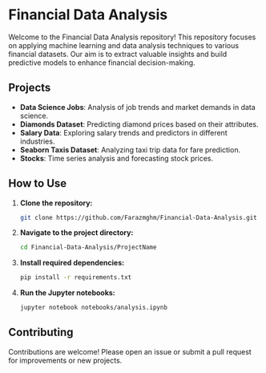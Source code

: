 # Financial Data Analysis

Welcome to the Financial Data Analysis repository! This repository focuses on applying machine learning and data analysis techniques to various financial datasets. Our aim is to extract valuable insights and build predictive models to enhance financial decision-making.

## Projects

- **Data Science Jobs**: Analysis of job trends and market demands in data science.
- **Diamonds Dataset**: Predicting diamond prices based on their attributes.
- **Salary Data**: Exploring salary trends and predictors in different industries.
- **Seaborn Taxis Dataset**: Analyzing taxi trip data for fare prediction.
- **Stocks**: Time series analysis and forecasting stock prices.

## How to Use

1. **Clone the repository:**
   ```bash
   git clone https://github.com/Farazmghm/Financial-Data-Analysis.git
   ```
2. **Navigate to the project directory:**
   ```bash
   cd Financial-Data-Analysis/ProjectName
   ```
3. **Install required dependencies:**
   ```bash
   pip install -r requirements.txt
   ```
4. **Run the Jupyter notebooks:**
   ```bash
   jupyter notebook notebooks/analysis.ipynb
   ```

## Contributing

Contributions are welcome! Please open an issue or submit a pull request for improvements or new projects.

